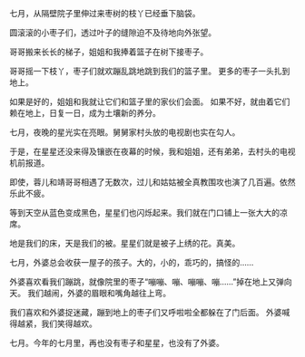 七月，从隔壁院子里伸过来枣树的枝丫已经垂下脑袋。

圆滚滚的小枣子们，透过叶子的缝隙迫不及待地向外张望。

哥哥搬来长长的梯子，姐姐和我捧着篮子在树下接枣子。

哥哥摇一下枝丫，枣子们就欢蹦乱跳地跳到我们的篮子里。
更多的枣子一头扎到地上。

如果是好的，姐姐和我就让它们和篮子里的家伙们会面。
如果不好，就由着它们赖在地上，日复一日，成为土壤新的养分。

七月，夜晚的星光实在亮眼。舅舅家村头放的电视剧也实在勾人。

于是，在星星还没来得及镶嵌在夜幕的时候，我和姐姐，还有弟弟，去村头的电视机前报道。

即使，蓉儿和靖哥哥相遇了无数次，过儿和姑姑被全真教围攻也演了几百遍。依然乐此不疲。

等到天空从蓝色变成黑色，星星们也闪烁起来。我们就在门口铺上一张大大的凉席。

地是我们的床，天是我们的被。星星们就是被子上绣的花。真美。

七月，外婆总会收获一屋子的孩子。大的，小的，乖巧的，搞怪的……

外婆喜欢看我们蹦跳，就像院里的枣子“嘣嘣、嘣、嘣嘣、嘣……”掉在地上又弹向天。
我们越闹，外婆的眉眼和嘴角越往上弯。

我们喜欢和外婆捉迷藏，蹦到地上的枣子们又呼啦啦全都躲在了门后面。
外婆喊得越紧，我们笑得越欢。

七月。今年的七月里，再也没有枣子和星星，也没有了外婆。